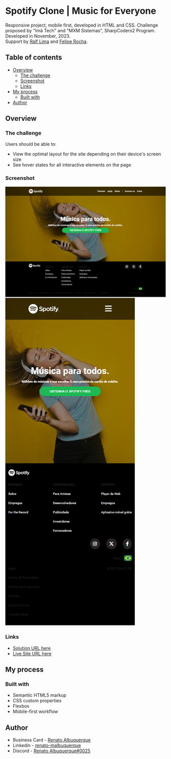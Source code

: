 # Spotify Clone | Music for Everyone

Responsive project, mobile first, developed in HTML and CSS.
Challenge proposed by "Imã Tech" and "MXM Sistemas", SharpCoders2 Program. <br>
Developed in November, 2023. <br>
Support by [Ralf Lima](https://ralflima.com/) and [Felipe Rocha](https://beacons.ai/dicasparadevs).

## Table of contents

- [Overview](#overview)
  - [The challenge](#the-challenge)
  - [Screenshot](#screenshot)
  - [Links](#links)
- [My process](#my-process)
  - [Built with](#built-with)
- [Author](#author)

## Overview

### The challenge

Users should be able to:

- View the optimal layout for the site depending on their device's screen size 
- See hover states for all interactive elements on the page

### Screenshot

![screenshot](assets/screencapture-spotify-webplayerclone-vercel-app-desktop.png)
![screenshot](assets/screencapture-spotify-webplayerclone-vercel-app-mobile.png)

### Links

- [Solution URL here](https://github.com/renato-albuquerque/spotify-clone)
- [Live Site URL here](https://spotify-webplayerclone.vercel.app/)

## My process

### Built with

- Semantic HTML5 markup
- CSS custom properties
- Flexbox
- Mobile-first workflow

## Author

- Business Card - [Renato Albuquerque](https://rma-contacts.vercel.app/)
- Linkedin - [renato-malbuquerque](https://www.linkedin.com/in/renato-malbuquerque/)
- Discord - [Renato Albuquerque#0025](https://discordapp.com/users/992621595547938837)



